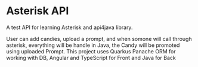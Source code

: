 # Asterisk API
A test API for learning Asterisk and api4java library.

User can add candies, upload a prompt, and when somone will call through asterisk, everything will be handle in Java, the Candy will be promoted using uploaded Prompt.
This project uses Quarkus Panache ORM for working with DB, Angular and TypeScript for Front and Java for Back
